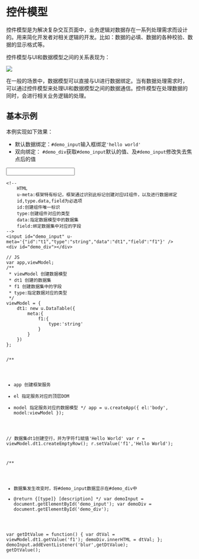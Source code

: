 #  控件模型

控件模型是为解决复杂交互页面中，业务逻辑对数据存在一系列处理需求而设计的。用来简化开发者对相关逻辑的开发。比如：数据的必填、数据的各种校验、数据的显示格式等。

控件模型与UI和数据模型之间的关系表现为：

![](../../static/img/kero/mvvm.png)

在一般的场景中，数据模型可以直接与UI进行数据绑定。当有数据处理需求时，可以通过控件模型来处理UI和数据模型之间的数据通信。控件模型在处理数据的同时，会进行相关业务逻辑的处理。

## 基本示例


本例实现如下效果：

* 默认数据绑定：`#demo_input`输入框绑定`'hello world'`
* 双向绑定： `#demo_div`获取`#demo_input`默认的值、及`#demo_input`修改失去焦点后的值



<div class="example-content"><!-- 
	HTML
	u-meta:框架特有标记，框架通过识别此标记创建对应UI组件，以及进行数据绑定 
	id,type.data,field为必选项
	id:创建组件唯一标识
	type:创建组件对应的类型
	data:指定数据模型中的数据集
	field:绑定数据集中对应的字段
-->
<input id="demo_input" u-meta='{"id":"t1","type":"string","data":"dt1","field":"f1"}' />
<div id="demo_div"></div></div>
<div class="example-content ex-hide"><script>// JS
var app,viewModel;
/**
 * viewModel 创建数据模型
 * dt1 创建的数据集
 * f1 创建数据集中的字段
 * type:指定数据对应的类型
 */
viewModel = {
    dt1: new u.DataTable({
        meta:{
            f1:{
            	type:'string'
            }
        }
    })
};

/**
 * app 创建框架服务
 * el 指定服务对应的顶层DOM
 * model 指定服务对应的数据模型
 */
app = u.createApp({
    el:'body',
    model:viewModel
});

// 数据集dt1创建空行，并为字符f1赋值'Hello World'
var r = viewModel.dt1.createEmptyRow();
r.setValue('f1','Hello World');


/**
 * 数据集发生改变时，将#demo_input数据显示在#demo_div中
 * @return {[type]} [description]
 */
var demoInput = document.getElementById('demo_input');
var demoDiv = document.getElementById('demo_div');

var getDtValue = function() {
	var dtVal = viewModel.dt1.getValue('f1');
	demoDiv.innerHTML = dtVal;
};
demoInput.addEventListener('blur',getDtValue);
getDtValue();
</script></div>
<div class="examples-code"><pre><code>&lt;!-- 
	HTML
	u-meta:框架特有标记，框架通过识别此标记创建对应UI组件，以及进行数据绑定 
	id,type.data,field为必选项
	id:创建组件唯一标识
	type:创建组件对应的类型
	data:指定数据模型中的数据集
	field:绑定数据集中对应的字段
-->
&lt;input id="demo_input" u-meta='{"id":"t1","type":"string","data":"dt1","field":"f1"}' />
&lt;div id="demo_div">&lt;/div></code></pre>
</div>
<div class="examples-code"><pre><code>// JS
var app,viewModel;
/**
 * viewModel 创建数据模型
 * dt1 创建的数据集
 * f1 创建数据集中的字段
 * type:指定数据对应的类型
 */
viewModel = {
    dt1: new u.DataTable({
        meta:{
            f1:{
            	type:'string'
            }
        }
    })
};

/**
 * app 创建框架服务
 * el 指定服务对应的顶层DOM
 * model 指定服务对应的数据模型
 */
app = u.createApp({
    el:'body',
    model:viewModel
});

// 数据集dt1创建空行，并为字符f1赋值'Hello World'
var r = viewModel.dt1.createEmptyRow();
r.setValue('f1','Hello World');


/**
 * 数据集发生改变时，将#demo_input数据显示在#demo_div中
 * @return {[type]} [description]
 */
var demoInput = document.getElementById('demo_input');
var demoDiv = document.getElementById('demo_div');

var getDtValue = function() {
	var dtVal = viewModel.dt1.getValue('f1');
	demoDiv.innerHTML = dtVal;
};
demoInput.addEventListener('blur',getDtValue);
getDtValue();</code></pre>
</div>


